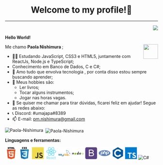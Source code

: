 <h1 align="center"> Welcome to my profile!👋 </h1>
<hr />
<a href= "https://github.com/paolanishi" target="_blank">
  <img align= "right" src="https://cdn.iconscout.com/icon/free/png-256/github-108-438008.png" widht="48px" height="48px">
  </a><br />
  <p align ="left">
  <b> Hello World!</b>
  </p>
 <a href="https://www.linkedin.com/in/paola-nishimura-6666bb211/" target="_blank">
  <img align="right" src="https://i.ibb.co/Kx2GSrT/linkedin.png" width="48px" height="48px">
</a>
<p align= left">
               Me chamo <b> Paola Nishimura </b>;
               </p>
               <p align="left>
  Atualmente estou estudando para me tornar uma <b> Desenvolvedora Front-End </b>

  <hr />
  
  **Meus interesses pessoais:**
  
 <img align="right" alt= "GIF" src="https://octocat-generator-assets.githubusercontent.com/my-octocat-1624463626858.png" width= "400px" />
 
- 👩‍💻 Estudando JavaScript, CSS3 e HTML5, juntamente com ReactJs, Node.js e TypeScript;
- Conhecimento em Banco de Dados, C e C#;
- 💼 Amo tudo que envolva tecnologia , por conta disso estou sempre buscando aprender;
- 👾 Meus hobbies são: 
  - Ler livros;
  - Tocar alguns instrumentos;
  - Jogar nas horas vagas.
- 💬 Se quiser me chamar para tirar dúvidas, ficarei feliz em ajudar! Segue as redes abaixo:
- 📞 Discord: #umajapa#8389
- 📫 E-mail: pm.nishimura@gmail.com
<p>
  <img align="left" src="https://github-readme-stats.vercel.app/api/top-langs/?username=paolanishi&layout=compact&theme=graywhite&title_color=268bd2" alt="Paola-Nishimura" />
</p>
<p>&nbsp;
  <img align="center" src="https://github-readme-stats.vercel.app/api?username=paolanishi&count_private=true&show_icons=true&theme=graywhite&icon_color=268bd2&title_color=268bd2" alt="Paola-Nishimura" />
</p>

**Linguagens e ferramentas:**

<p align="left">
<img src="https://raw.githubusercontent.com/devicons/devicon/master/icons/html5/html5-original-wordmark.svg" alt="html5" width="40" height="40"/> 
<img src="https://raw.githubusercontent.com/devicons/devicon/master/icons/css3/css3-original-wordmark.svg" alt="css3" width="40" height="40"/> 
<img src="https://raw.githubusercontent.com/devicons/devicon/master/icons/javascript/javascript-original.svg" alt="javascript" width="40" height="40"/> 
<img src="https://raw.githubusercontent.com/devicons/devicon/master/icons/react/react-original-wordmark.svg" alt="react" width="40" height="40"/>
<img src="https://raw.githubusercontent.com/devicons/devicon/master/icons/mysql/mysql-original-wordmark.svg" alt="mysql" width="40" height="40"/> 
<img src="https://raw.githubusercontent.com/devicons/devicon/master/icons/nodejs/nodejs-original-wordmark.svg" alt="nodejs" width="40" height="40"/> 
<img src="https://raw.githubusercontent.com/devicons/devicon/master/icons/bootstrap/bootstrap-plain.svg" alt="Bootstrap" width="40" height="40" />
<img src="https://raw.githubusercontent.com/devicons/devicon/master/icons/php/php-plain.svg" alt="PHP" width="40" height="40" />
<img src="https://raw.githubusercontent.com/devicons/devicon/master/icons/c/c-plain.svg" alt="C" width="40" height="40" />
<img src="https://raw.githubusercontent.com/devicons/devicon/master/icons/typescript/typescript-plain.svg" alt="typescript" width="40" height="40" />
<img src="https://raw.githubusercontent.com/devicons/devicon/master/icons/c#/c#-plain.svg" alt="C#" width="40" height="40" />

</p>
